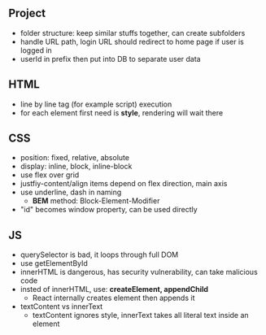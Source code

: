 ## Project
- folder structure: keep similar stuffs together, can create subfolders
- handle URL path, login URL should redirect to home page if user is logged in
- userId in prefix then put into DB to separate user data

## HTML
- line by line tag (for example script) execution
- for each element first need is **style**, rendering will wait there

## CSS
- position: fixed, relative, absolute
- display: inline, block, inline-block
- use flex over grid
- justfiy-content/align items depend on flex direction, main axis
- use underline, dash in naming
  - **BEM** method: Block-Element-Modifier
- "id" becomes window property, can be used directly

## JS
- querySelector is bad, it loops through full DOM
- use getElementById
- innerHTML is dangerous, has security vulnerability, can take malicious code
- insted of innerHTML, use: **createElement, appendChild**
  - React internally creates element then appends it
- textContent vs innerText
  - textContent ignores style, innerText takes all literal text inside an element
